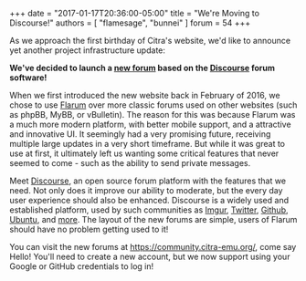 +++
date = "2017-01-17T20:36:00-05:00"
title = "We're Moving to Discourse!"
authors = [ "flamesage", "bunnei" ]
forum = 54
+++

As we approach the first birthday of Citra's website, we'd like to announce yet another project infrastructure update:

**We've decided to launch a [new forum](http://community.citra-emu.org/) based on the [Discourse](https://www.discourse.org/) forum software!**

When we first introduced the new website back in February of 2016, we chose to use [Flarum](http://flarum.org/) over more classic forums used on other websites (such as phpBB, MyBB, or vBulletin). The reason for this was because Flarum was a much more modern platform, with better mobile support, and a attractive and innovative UI. It seemingly had a very promising future, receiving multiple large updates in a very short timeframe. But while it was great to use at first, it ultimately left us wanting some critical features that never seemed to come - such as the ability to send private messages.

Meet [Discourse](https://www.discourse.org/), an open source forum platform with the features that we need. Not only does it improve our ability to moderate, but the every day user experience should also be enhanced. Discourse is a widely used and established platform, used by such communities as [Imgur](https://community.imgur.com/), [Twitter](https://twittercommunity.com/), [Github](https://discuss.atom.io/), [Ubuntu](http://discourse.ubuntu.com/), and [more](https://www.discourse.org/faq/customers/). The layout of the new forums are simple, users of Flarum should have no problem getting used to it!

You can visit the new forums at https://community.citra-emu.org/, come say Hello! You'll need to create a new account, but we now support using your Google or GitHub credentials to log in!